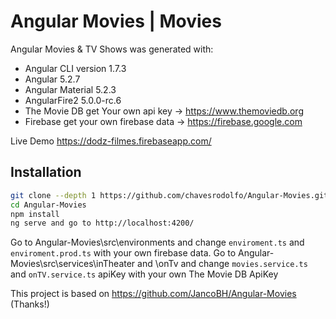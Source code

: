 # Angular Movies | Movies

Angular Movies & TV Shows was generated with:
- Angular CLI version 1.7.3
- Angular 5.2.7
- Angular Material 5.2.3
- AngularFire2 5.0.0-rc.6
- The Movie DB get Your own api key -> https://www.themoviedb.org
- Firebase get your own firebase data -> https://firebase.google.com

Live Demo https://dodz-filmes.firebaseapp.com/

## Installation

```bash
git clone --depth 1 https://github.com/chavesrodolfo/Angular-Movies.git
cd Angular-Movies
npm install
ng serve and go to http://localhost:4200/
```
Go to Angular-Movies\src\environments and change ```enviroment.ts``` and ```enviroment.prod.ts``` with your own firebase data.
Go to Angular-Movies\src\services\inTheater and \onTv and change ```movies.service.ts``` and ```onTV.service.ts``` apiKey with your own The Movie DB ApiKey

This project is based on https://github.com/JancoBH/Angular-Movies (Thanks!)